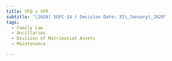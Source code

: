 ```yaml
---
title: VFQ v VFR
subtitle: "[2020] SGFC 14 / Decision Date: 31\_January\_2020"
tags:
  - Family Law
  - Ancillaries
  - Division of Matrimonial Assets
  - Maintenance

---
```

